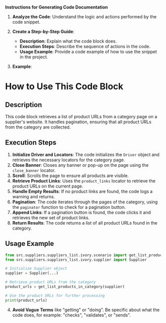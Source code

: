 **Instructions for Generating Code Documentation**

1. **Analyze the Code**: Understand the logic and actions performed by the code snippet.

2. **Create a Step-by-Step Guide**:
    - **Description**: Explain what the code block does.
    - **Execution Steps**: Describe the sequence of actions in the code.
    - **Usage Example**: Provide a code example of how to use the snippet in the project.

3. **Example**:

How to Use This Code Block
=========================================================================================

Description
-------------------------
This code block retrieves a list of product URLs from a category page on a supplier's website. It handles pagination, ensuring that all product URLs from the category are collected.

Execution Steps
-------------------------
1. **Initialize Driver and Locators**: The code initializes the `Driver` object and retrieves the necessary locators for the category page.
2. **Close Banner**: Closes any banner or pop-up on the page using the `close_banner` locator.
3. **Scroll**: Scrolls the page to ensure all products are visible.
4. **Retrieve Product Links**:  Uses the `product_links` locator to retrieve the product URLs on the current page. 
5. **Handle Empty Results**: If no product links are found, the code logs a warning and returns.
6. **Pagination**: The code iterates through the pages of the category, using the `paginator` function to check for a pagination button.
7. **Append Links**: If a pagination button is found, the code clicks it and retrieves the new set of product links.
8. **Return Results**: The code returns a list of all product URLs found in the category.

Usage Example
-------------------------

```python
from src.suppliers.suppliers_list.ivory.scenario import get_list_products_in_category
from src.suppliers.suppliers_list.ivory.supplier import Supplier

# Initialize Supplier object
supplier = Supplier(...)

# Retrieve product URLs from the category
product_urls = get_list_products_in_category(supplier)

# Use the product URLs for further processing
print(product_urls)
```

4. **Avoid Vague Terms** like "getting" or "doing". Be specific about what the code does, for example: "checks", "validates", or "sends".